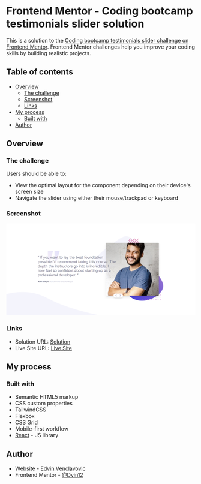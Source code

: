 # Frontend Mentor - Coding bootcamp testimonials slider solution

This is a solution to the [Coding bootcamp testimonials slider challenge on Frontend Mentor](https://www.frontendmentor.io/challenges/coding-bootcamp-testimonials-slider-4FNyLA8JL). Frontend Mentor challenges help you improve your coding skills by building realistic projects.

## Table of contents

- [Overview](#overview)
  - [The challenge](#the-challenge)
  - [Screenshot](#screenshot)
  - [Links](#links)
- [My process](#my-process)
  - [Built with](#built-with)
- [Author](#author)

## Overview

### The challenge

Users should be able to:

- View the optimal layout for the component depending on their device's screen size
- Navigate the slider using either their mouse/trackpad or keyboard

### Screenshot

![](./public/assets/images/screenshot.png)

### Links

- Solution URL: [Solution](https://www.frontendmentor.io/solutions/coding-bootcamp-testimonials-slider-xMmrJ9VyBX)
- Live Site URL: [Live Site](https://testimonials-slider-ev.netlify.app/)

## My process

### Built with

- Semantic HTML5 markup
- CSS custom properties
- TailwindCSS
- Flexbox
- CSS Grid
- Mobile-first workflow
- [React](https://reactjs.org/) - JS library

## Author

- Website - [Edvin Venclavovic](https://edvinven.com/)
- Frontend Mentor - [@Dvin12](https://www.frontendmentor.io/profile/Dvin12)
